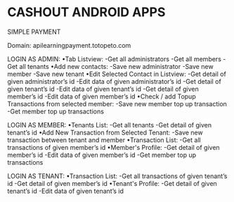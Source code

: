 # CASHOUT ANDROID APPS
SIMPLE PAYMENT

Domain:
apilearningpayment.totopeto.com

LOGIN AS ADMIN:
  •Tab Listview:
  -Get all administrators
  -Get all members
  -Get all tenants
    •Add new contacts:
    -Save new administrator
    -Save new member
    -Save new tenant
      •Edit Selected Contact in Listview:
      -Get detail of given administrator’s id
      -Edit data of given administrator’s id
      -Get detail of given tenant’s id
      -Edit data of given tenant’s id
      -Get detail of given member’s id
      -Edit data of given member’s id
        •Check / add Topup Transactions from selected member:
        -Save new member top up transaction
        -Get member top up transactions

LOGIN AS MEMBER:
  •Tenants List:
  -Get all tenants
  -Get detail of given tenant’s id
    •Add New Transaction from Selected Tenant:
    -Save new transaction between tenant and member
      •Transaction List:
      -Get all transactions of given member’s id
        •Member's Profile:
        -Get detail of given member’s id
        -Edit data of given member’s id
        -Get member top up transactions

LOGIN AS TENANT:
  •Transaction List:
  -Get all transactions of given tenant’s id
  -Get detail of given member’s id
    •Tenant's Profile:
    -Get detail of given tenant’s id
    -Edit data of given tenant’s id
